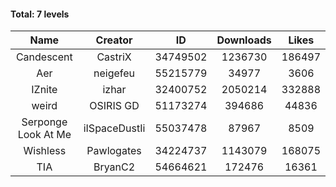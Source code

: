 #### Total: 7 levels

| Name | Creator | ID | Downloads | Likes |
|:---:|:---:|:---:|:---:|:---:|
| Candescent | CastriX | 34749502 | 1236730 | 186497
| Aer | neigefeu | 55215779 | 34977 | 3606
| IZnite | izhar | 32400752 | 2050214 | 332888
| weird | OSIRIS GD | 51173274 | 394686 | 44836
| Serponge Look At Me | iISpaceDustIi | 55037478 | 87967 | 8509
| Wishless | Pawlogates | 34224737 | 1143079 | 168075
|  TIA | BryanC2 | 54664621 | 172476 | 16361
